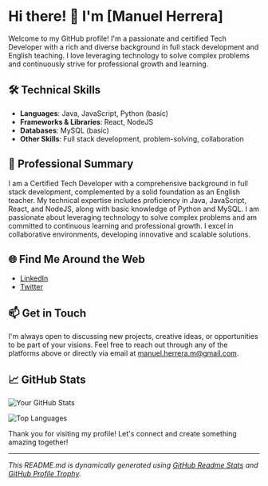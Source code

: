 # Hi there! 👋 I'm [Manuel Herrera]

Welcome to my GitHub profile! I'm a passionate and certified Tech Developer with a rich and diverse background in full stack development and English teaching. I love leveraging technology to solve complex problems and continuously strive for professional growth and learning.

## 🛠️ Technical Skills

- **Languages**: Java, JavaScript, Python (basic)
- **Frameworks & Libraries**: React, NodeJS
- **Databases**: MySQL (basic)
- **Other Skills**: Full stack development, problem-solving, collaboration

## 🌱 Professional Summary

I am a Certified Tech Developer with a comprehensive background in full stack development, complemented by a solid foundation as an English teacher. My technical expertise includes proficiency in Java, JavaScript, React, and NodeJS, along with basic knowledge of Python and MySQL. I am passionate about leveraging technology to solve complex problems and am committed to continuous learning and professional growth. I excel in collaborative environments, developing innovative and scalable solutions.

## 🌐 Find Me Around the Web

- [LinkedIn](https://www.linkedin.com/in/manuelherreramontoya/)
- [Twitter](https://twitter.com/manuelherreram)

## 📫 Get in Touch

I'm always open to discussing new projects, creative ideas, or opportunities to be part of your visions. Feel free to reach out through any of the platforms above or directly via email at [manuel.herrera.m@gmail.com](mailto:manuel.herrera.m@gmail.com).

## 📈 GitHub Stats

![Your GitHub Stats](https://github-readme-stats.vercel.app/api?username=manuelherreram&show_icons=true&theme=radical)

![Top Languages](https://github-readme-stats.vercel.app/api/top-langs/?username=manuelherreram&layout=compact&theme=radical)

Thank you for visiting my profile! Let's connect and create something amazing together!

---

*This README.md is dynamically generated using [GitHub Readme Stats](https://github.com/anuraghazra/github-readme-stats) and [GitHub Profile Trophy](https://github.com/ryo-ma/github-profile-trophy).*

